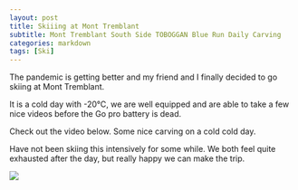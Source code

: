 ```yaml
---
layout: post
title: Skiiing at Mont Tremblant
subtitle: Mont Tremblant South Side TOBOGGAN Blue Run Daily Carving
categories: markdown
tags: [Ski]
---
```


The pandemic is getting better and my friend and I finally decided to go skiing at Mont Tremblant.

It is a cold day with -20℃, we are well equipped and are able to take a few nice videos before the Go pro battery is dead. 

Check out the video below. Some nice carving on a cold cold day. 

Have not been skiing this intensively for some while. We both feel quite exhausted after the day, but really happy we can make the trip.

![](https://www.youtube.com/watch?v=ka1bl3wV0VQ&t=82s)
